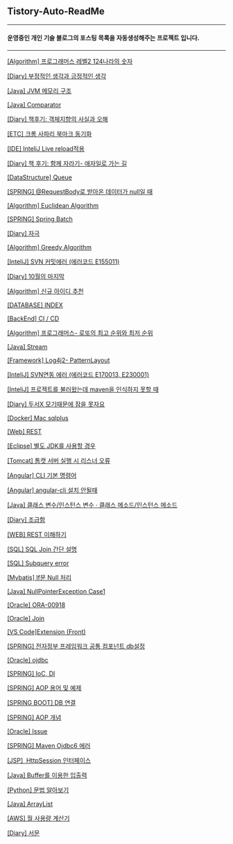 ## Tistory-Auto-ReadMe
***
#### 운영중인 개인 기술 블로그의 포스팅 목록을 자동생성해주는 프로젝트 입니다.
***
[[Algorithm] 프로그래머스 레벨2 124나라의 숫자](https://fullth.tistory.com/entry/Algorithm-%ED%94%84%EB%A1%9C%EA%B7%B8%EB%9E%98%EB%A8%B8%EC%8A%A4-%EB%A0%88%EB%B2%A82-124%EB%82%98%EB%9D%BC%EC%9D%98-%EC%88%AB%EC%9E%90)

[[Diary] 부정적인 생각과 긍정적인 생각](https://fullth.tistory.com/entry/Diary-%EB%B6%80%EC%A0%95%EC%A0%81%EC%9D%B8-%EC%83%9D%EA%B0%81%EA%B3%BC-%EA%B8%8D%EC%A0%95%EC%A0%81%EC%9D%B8-%EC%83%9D%EA%B0%81)

[[Java] JVM 메모리 구조](https://fullth.tistory.com/entry/JAVA-JVM-%EB%A9%94%EB%AA%A8%EB%A6%AC-%EA%B5%AC%EC%A1%B0)

[[Java] Comparator](https://fullth.tistory.com/entry/Java-Comparator)

[[Diary] 책후기: 객체지향의 사실과 오해](https://fullth.tistory.com/entry/Diary-%EC%B1%85%ED%9B%84%EA%B8%B0-%EA%B0%9D%EC%B2%B4%EC%A7%80%ED%96%A5%EC%9D%98-%EC%82%AC%EC%8B%A4%EA%B3%BC-%EC%98%A4%ED%95%B4)

[[ETC] 크롬 사파리 북마크 동기화](https://fullth.tistory.com/entry/ETC-%ED%81%AC%EB%A1%AC-%EC%82%AC%ED%8C%8C%EB%A6%AC-%EB%B6%81%EB%A7%88%ED%81%AC-%EB%8F%99%EA%B8%B0%ED%99%94)

[[IDE] InteliJ Live reload적용](https://fullth.tistory.com/entry/IDE-InteliJ-Live-reload%EC%A0%81%EC%9A%A9)

[[Diary] 책 후기: 함께 자라기- 애자일로 가는 길](https://fullth.tistory.com/entry/Diary-%EC%B1%85-%ED%9B%84%EA%B8%B0-%ED%95%A8%EA%BB%98-%EC%9E%90%EB%9D%BC%EA%B8%B0-%EC%95%A0%EC%9E%90%EC%9D%BC%EB%A1%9C-%EA%B0%80%EB%8A%94-%EA%B8%B8)

[[DataStructure] Queue](https://fullth.tistory.com/entry/DataStructure-Queue)

[[SPRING] @RequestBody로 받아온 데이터가 null일 때](https://fullth.tistory.com/entry/SPRING-RequestBody%EB%A1%9C-%EB%B0%9B%EC%95%84%EC%98%A8-%EB%8D%B0%EC%9D%B4%ED%84%B0%EA%B0%80-null%EC%9D%BC-%EB%95%8C)

[[Algorithm] Euclidean Algorithm](https://fullth.tistory.com/entry/Algorithm-Euclidean-Algorithm)

[[SPRING] Spring Batch](https://fullth.tistory.com/entry/SPRING-Spring-Batch)

[[Diary] 자극](https://fullth.tistory.com/entry/Diary-%EC%9E%90%EA%B7%B9)

[[Algorithm] Greedy Algorithm](https://fullth.tistory.com/entry/Algorithm-Greedy-Algorithm)

[[InteliJ] SVN 커밋에러 (에러코드 E155011)](https://fullth.tistory.com/entry/InteliJ-SVN-%EC%BB%A4%EB%B0%8B%EC%97%90%EB%9F%AC-%EC%97%90%EB%9F%AC%EC%BD%94%EB%93%9C-E155011)

[[Diary] 10월의 마지막](https://fullth.tistory.com/entry/Diary-10%EC%9B%94%EC%9D%98-%EB%A7%88%EC%A7%80%EB%A7%89)

[[Algorithm] 신규 아이디 추천](https://fullth.tistory.com/entry/Algorithm-%EC%8B%A0%EA%B7%9C-%EC%95%84%EC%9D%B4%EB%94%94-%EC%B6%94%EC%B2%9C)

[[DATABASE] INDEX](https://fullth.tistory.com/entry/DATABASE-INDEX)

[[BackEnd] CI / CD](https://fullth.tistory.com/entry/BackEnd-CI-CD)

[[Algorithm] 프로그래머스- 로또의 최고 순위와 최저 순위](https://fullth.tistory.com/entry/Algorithm-%ED%94%84%EB%A1%9C%EA%B7%B8%EB%9E%98%EB%A8%B8%EC%8A%A4-%EB%A1%9C%EB%98%90%EC%9D%98-%EC%B5%9C%EA%B3%A0-%EC%88%9C%EC%9C%84%EC%99%80-%EC%B5%9C%EC%A0%80-%EC%88%9C%EC%9C%84)

[[Java] Stream](https://fullth.tistory.com/entry/JAVA-Stream)

[[Framework] Log4j2- PatternLayout](https://fullth.tistory.com/entry/Utility-Log4j2-PatternLayout)

[[InteliJ] SVN연동 에러 (에러코드 E170013, E230001)](https://fullth.tistory.com/entry/InteliJ-SVN%EC%97%B0%EB%8F%99-%EC%97%90%EB%9F%AC-%EC%97%90%EB%9F%AC%EC%BD%94%EB%93%9C-E170013-E230001)

[[InteliJ] 프로젝트를 불러왔는데 maven을 인식하지 못할 때](https://fullth.tistory.com/entry/InteliJ-%ED%94%84%EB%A1%9C%EC%A0%9D%ED%8A%B8%EB%A5%BC-%EB%B6%88%EB%9F%AC%EC%99%94%EB%8A%94%EB%8D%B0-maven%EC%9D%84-%EC%9D%B8%EC%8B%9D%ED%95%98%EC%A7%80-%EB%AA%BB%ED%95%A0-%EB%95%8C)

[[Diary] 두서X 모기때문에 잠을 못자요](https://fullth.tistory.com/entry/%EB%91%90%EC%84%9CX-%EB%AA%A8%EA%B8%B0%EB%95%8C%EB%AC%B8%EC%97%90-%EC%9E%A0%EC%9D%84-%EB%AA%BB%EC%9E%90%EC%9A%94)

[[Docker] Mac sqlplus](https://fullth.tistory.com/entry/Docker-Mac%EC%97%90%EC%84%9C-sqlplus%EC%A0%91%EC%86%8D)

[[Web] REST](https://fullth.tistory.com/entry/REST)

[[Eclipse] 별도 JDK를 사용할 경우](https://fullth.tistory.com/entry/Eclipse-%EB%B3%84%EB%8F%84-JDK%EB%A5%BC-%EC%82%AC%EC%9A%A9%ED%95%A0-%EA%B2%BD%EC%9A%B0)

[[Tomcat] 톰캣 서버 실행 시 리스너 오류](https://fullth.tistory.com/entry/Tomcat-%ED%86%B0%EC%BA%A3-%EC%84%9C%EB%B2%84-%EC%8B%A4%ED%96%89-%EC%8B%9C-%EB%A6%AC%EC%8A%A4%EB%84%88-%EC%98%A4%EB%A5%98)

[[Angular] CLI 기본 명령어](https://fullth.tistory.com/entry/Angular-CLI-%EA%B8%B0%EB%B3%B8-%EB%AA%85%EB%A0%B9%EC%96%B4)

[[Angular] angular-cli 설치 안될때](https://fullth.tistory.com/entry/Angularjs-angular-cli-%EC%84%A4%EC%B9%98-%EC%95%88%EB%90%A0%EB%95%8C)

[[Java] 클래스 변수/인스턴스 변수 · 클래스 메소드/인스턴스 메소드](https://fullth.tistory.com/entry/%ED%81%B4%EB%9E%98%EC%8A%A4-%EB%B3%80%EC%88%98%EC%9D%B8%EC%8A%A4%ED%84%B4%EC%8A%A4-%EB%B3%80%EC%88%98-%C2%B7-%ED%81%B4%EB%9E%98%EC%8A%A4-%EB%A9%94%EC%86%8C%EB%93%9C%EC%9D%B8%EC%8A%A4%ED%84%B4%EC%8A%A4-%EB%A9%94%EC%86%8C%EB%93%9C)

[[Diary] 조급함](https://fullth.tistory.com/entry/Study)

[[WEB] REST 이해하기](https://fullth.tistory.com/entry/REST-%EC%9D%B4%ED%95%B4%ED%95%98%EA%B8%B0)

[[SQL] SQL Join 간단 설명](https://fullth.tistory.com/entry/SQL-Join-%EA%B0%84%EB%8B%A8-%EC%84%A4%EB%AA%85)

[[SQL] Subquery error](https://fullth.tistory.com/entry/Subquery-error)

[[Mybatis] If문 Null 처리](https://fullth.tistory.com/entry/Mybatis-If%EB%AC%B8-Null-%EC%B2%98%EB%A6%AC)

[[Java] NullPointerException Case1](https://fullth.tistory.com/entry/JAVA-NullPointerException-Case1)

[[Oracle] ORA-00918](https://fullth.tistory.com/entry/Oracle-ORA-00918)

[[Oracle] Join](https://fullth.tistory.com/entry/Oracle-Join)

[[VS Code]Extension (Front)](https://fullth.tistory.com/entry/VS-CodeExtension-Front)

[[SPRING] 전자정부 프레임워크 공통 컴포넌트 db설정](https://fullth.tistory.com/entry/SPRING-%EC%A0%84%EC%9E%90%EC%A0%95%EB%B6%80%ED%94%84%EB%A0%88%EC%9E%84%EC%9B%8C%ED%81%AC-%EA%B3%B5%ED%86%B5-%EC%BB%B4%ED%8F%AC%EB%84%8C%ED%8A%B8-db%EC%84%A4%EC%A0%95)

[[Oracle] ojdbc](https://fullth.tistory.com/entry/Oracle-ojdbc)

[[SPRING] IoC, DI](https://fullth.tistory.com/entry/SPRING-DI)

[[SPRING] AOP 용어 및 예제](https://fullth.tistory.com/entry/SPRING-AOP-%EC%9A%A9%EC%96%B4-%EB%B0%8F-%EC%82%AC%EC%9A%A9)

[[SPRING BOOT] DB 연결](https://fullth.tistory.com/entry/SPRING-BOOT-DB-%EC%97%B0%EA%B2%B0)

[[SPRING] AOP 개념](https://fullth.tistory.com/entry/SPRING-AOP-%EA%B0%9C%EB%85%90)

[[Oracle] Issue](https://fullth.tistory.com/entry/Oracle-%EC%A3%BC-%EB%B0%9C%EC%83%9D-%EC%97%90%EB%9F%AC)

[[SPRING] Maven Ojdbc6 에러](https://fullth.tistory.com/entry/SPRING-Maven-Ojdbc6-%EC%97%90%EB%9F%AC)

[[JSP]  HttpSession 인터페이스](https://fullth.tistory.com/entry/JSP-%EB%A1%9C%EA%B7%B8%EC%9D%B8-%EC%98%88%EC%A0%9C)

[[Java] Buffer를 이용한 입출력](https://fullth.tistory.com/entry/JAVA-BufferedReader%EB%A5%BC-%EC%9D%B4%EC%9A%A9%ED%95%9C-%EC%9E%85%EC%B6%9C%EB%A0%A5)

[[Python] 문법 알아보기](https://fullth.tistory.com/entry/Python-%EB%AC%B8%EB%B2%95-%EC%95%8C%EC%95%84%EB%B3%B4%EA%B8%B0)

[[Java] ArrayList](https://fullth.tistory.com/entry/JAVA-ArrayList)

[[AWS] 월 사용량 계산기](https://fullth.tistory.com/entry/AWS-%EC%9B%94-%EC%82%AC%EC%9A%A9%EB%9F%89-%EA%B3%84%EC%82%B0%EA%B8%B0)

[[Diary] 서문](https://fullth.tistory.com/entry/%EC%84%9C%EB%AC%B8)

